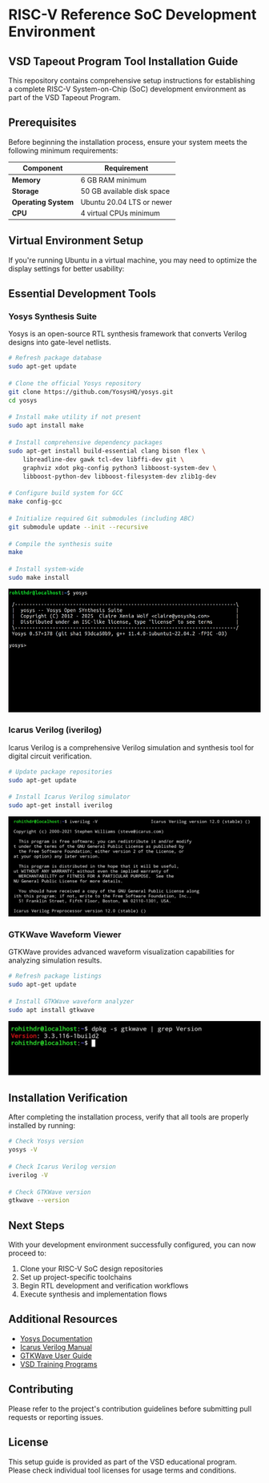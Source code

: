 # RISC-V Reference SoC Development Environment
## VSD Tapeout Program Tool Installation Guide

This repository contains comprehensive setup instructions for establishing a complete RISC-V System-on-Chip (SoC) development environment as part of the VSD Tapeout Program.

## Prerequisites

Before beginning the installation process, ensure your system meets the following minimum requirements:

| Component | Requirement |
|-----------|-------------|
| **Memory** | 6 GB RAM minimum |
| **Storage** | 50 GB available disk space |
| **Operating System** | Ubuntu 20.04 LTS or newer |
| **CPU** | 4 virtual CPUs minimum |

## Virtual Environment Setup

If you're running Ubuntu in a virtual machine, you may need to optimize the display settings for better usability:

## Essential Development Tools

### Yosys Synthesis Suite

Yosys is an open-source RTL synthesis framework that converts Verilog designs into gate-level netlists.

```bash
# Refresh package database
sudo apt-get update

# Clone the official Yosys repository
git clone https://github.com/YosysHQ/yosys.git
cd yosys

# Install make utility if not present
sudo apt install make

# Install comprehensive dependency packages
sudo apt-get install build-essential clang bison flex \
    libreadline-dev gawk tcl-dev libffi-dev git \
    graphviz xdot pkg-config python3 libboost-system-dev \
    libboost-python-dev libboost-filesystem-dev zlib1g-dev

# Configure build system for GCC
make config-gcc

# Initialize required Git submodules (including ABC)
git submodule update --init --recursive

# Compile the synthesis suite
make

# Install system-wide
sudo make install
```

![Yosys Installation Complete](Images/yosys_installation_done.jpeg)

### Icarus Verilog (iverilog)

Icarus Verilog is a comprehensive Verilog simulation and synthesis tool for digital circuit verification.

```bash
# Update package repositories
sudo apt-get update

# Install Icarus Verilog simulator
sudo apt-get install iverilog
```

![Icarus Verilog Status](Images/iverilog.jpg)

### GTKWave Waveform Viewer

GTKWave provides advanced waveform visualization capabilities for analyzing simulation results.

```bash
# Refresh package listings
sudo apt-get update

# Install GTKWave waveform analyzer
sudo apt install gtkwave
```

![GTKWave Installation Complete](Images/gtkwave.jpg)

## Installation Verification

After completing the installation process, verify that all tools are properly installed by running:

```bash
# Check Yosys version
yosys -V

# Check Icarus Verilog version
iverilog -V

# Check GTKWave version
gtkwave --version
```

## Next Steps

With your development environment successfully configured, you can now proceed to:

1. Clone your RISC-V SoC design repositories
2. Set up project-specific toolchains
3. Begin RTL development and verification workflows
4. Execute synthesis and implementation flows

## Additional Resources

- [Yosys Documentation](https://yosyshq.net/yosys/)
- [Icarus Verilog Manual](http://iverilog.icarus.com/)
- [GTKWave User Guide](http://gtkwave.sourceforge.net/)
- [VSD Training Programs](https://www.vlsisystemdesign.com/)

## Contributing

Please refer to the project's contribution guidelines before submitting pull requests or reporting issues.

## License

This setup guide is provided as part of the VSD educational program. Please check individual tool licenses for usage terms and conditions.

